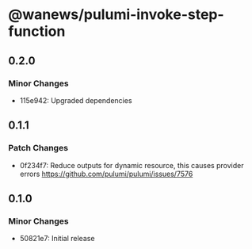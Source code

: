 # @wanews/pulumi-invoke-step-function

## 0.2.0

### Minor Changes

- 115e942: Upgraded dependencies

## 0.1.1

### Patch Changes

- 0f234f7: Reduce outputs for dynamic resource, this causes provider errors https://github.com/pulumi/pulumi/issues/7576

## 0.1.0

### Minor Changes

- 50821e7: Initial release
